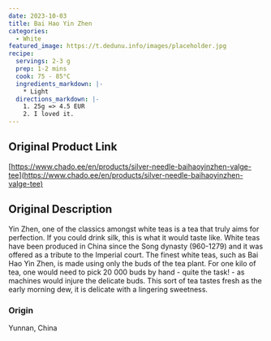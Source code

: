 ```yaml
---
date: 2023-10-03
title: Bai Hao Yin Zhen 
categories:
  - White
featured_image: https://t.dedunu.info/images/placeholder.jpg
recipe:
  servings: 2-3 g
  prep: 1-2 mins
  cook: 75 - 85°C
  ingredients_markdown: |-
    * Light
  directions_markdown: |-
    1. 25g => 4.5 EUR
    2. I loved it.
---
```


## Original Product Link

[https://www.chado.ee/en/products/silver-needle-baihaoyinzhen-valge-tee](https://www.chado.ee/en/products/silver-needle-baihaoyinzhen-valge-tee)

## Original Description

Yin Zhen, one of the classics amongst white teas is a tea that truly aims for perfection. If you could drink silk, this is what it would taste like. White teas have been produced in China since the Song dynasty (960-1279) and it was offered as a tribute to the Imperial court. The finest white teas, such as Bai Hao Yin Zhen, is made using only the buds of the tea plant. For one kilo of tea, one would need to pick 20 000 buds by hand - quite the task! - as machines would injure the delicate buds. This sort of tea tastes fresh as the early morning dew, it is delicate with a lingering sweetness.

### Origin

Yunnan, China
